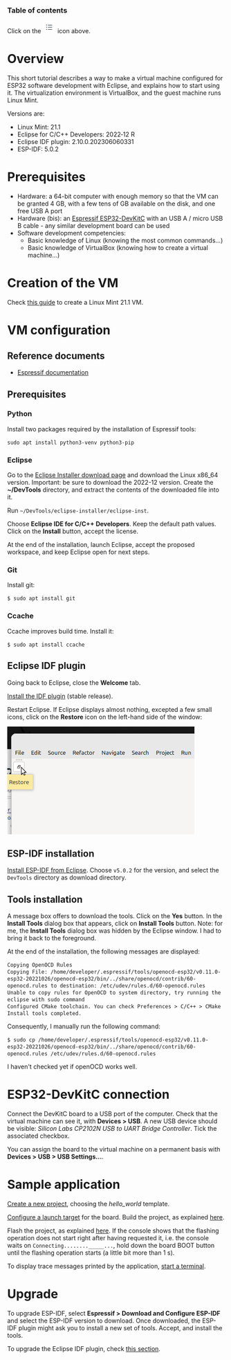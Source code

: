 ### Table of contents

Click on the ![](images/tocIcon.png) icon above.

# Overview

This short tutorial describes a way to make a virtual machine configured for ESP32 software development with Eclipse, and explains how to start using it. The virtualization environment is VirtualBox, and the guest machine runs Linux Mint.

Versions are:

* Linux Mint: 21.1
* Eclipse for C/C++ Developers: 2022‑12 R
* Eclipse IDF plugin: 2.10.0.202306060331
* ESP-IDF: 5.0.2

# Prerequisites

* Hardware: a 64-bit computer with enough memory so that the VM can be granted 4 GB, with a few tens of GB available on the disk, and one free USB A port
* Hardware (bis): an [Espressif ESP32-DevKitC](https://www.espressif.com/en/products/devkits/esp32-devkitc) with an USB A / micro USB B cable - any similar development board can be used
* Software development competencies: 
  * Basic knowledge of Linux (knowing the most common commands...)
  * Basic knowledge of VirtualBox (knowing how to create a virtual machine...)

# Creation of the VM

Check [this guide](https://github.com/PascalBod/lm-vm) to create a Linux Mint 21.1 VM.

# VM configuration

## Reference documents

* [Espressif documentation](https://github.com/espressif/idf-eclipse-plugin)

## Prerequisites

### Python

Install two packages required by the installation of Espressif tools:

```shell
sudo apt install python3-venv python3-pip
```

### Eclipse

Go to the [Eclipse Installer download page](https://www.eclipse.org/downloads/packages/release/2022-12/r) and download the Linux x86_64 version. Important: be sure to download the 2022-12 version. Create the **~/DevTools** directory, and extract the contents of the downloaded file into it.

Run `~/DevTools/eclipse-installer/eclipse-inst`.

Choose **Eclipse IDE for C/C++ Developers**. Keep the default path values. Click on the **Install** button, accept the license.

At the end of the installation, launch Eclipse, accept the proposed workspace, and keep Eclipse open for next steps.

### Git

Install git:

```shell
$ sudo apt install git
```

### Ccache

Ccache improves build time. Install it:

```shell
$ sudo apt install ccache
```

## Eclipse IDF plugin

Going back to Eclipse, close the **Welcome** tab.

[Install the IDF plugin](https://github.com/espressif/idf-eclipse-plugin#installing-idf-plugin-using-update-site-url) (stable release).

Restart Eclipse. If Eclipse displays almost nothing, excepted a few small icons, click on the **Restore** icon on the left-hand side of the window:

![](images/restoreIcon.png)

## ESP-IDF installation

[Install ESP-IDF from Eclipse](https://github.com/espressif/idf-eclipse-plugin#installing-esp-idf). Choose `v5.0.2` for the version, and select the `DevTools` directory as download directory.

## Tools installation

A message box offers to download the tools. Click on the **Yes** button. In the **Install Tools** dialog box that appears, click on **Install Tools** button. Note: for me, the **Install Tools** dialog box was hidden by the Eclipse window. I had to bring it back to the foreground.

At the end of the installation, the following messages are displayed:

```
Copying OpenOCD Rules
Copying File: /home/developer/.espressif/tools/openocd-esp32/v0.11.0-esp32-20221026/openocd-esp32/bin/../share/openocd/contrib/60-openocd.rules to destination: /etc/udev/rules.d/60-openocd.rules
Unable to copy rules for OpenOCD to system directory, try running the eclipse with sudo command
Configured CMake toolchain. You can check Preferences > C/C++ > CMake
Install tools completed.
```

Consequently, I manually run the following command:

```shell
$ sudo cp /home/developer/.espressif/tools/openocd-esp32/v0.11.0-esp32-20221026/openocd-esp32/bin/../share/openocd/contrib/60-openocd.rules /etc/udev/rules.d/60-openocd.rules
```

I haven't checked yet if openOCD works well.

# ESP32-DevKitC connection

Connect the DevKitC board to a USB port of the computer. Check that the virtual machine can see it, with **Devices > USB**. A new USB device should be visible: *Silicon Labs CP2102N USB to UART Bridge Controller*. Tick the associated checkbox.

You can assign the board to the virtual machine on a permanent basis with **Devices > USB > USB Settings...**.

# Sample application

[Create a new project](https://github.com/espressif/idf-eclipse-plugin#create-a-new-project-using-esp-idf-templates), choosing the *hello_world* template.

[Configure a launch target](https://github.com/espressif/idf-eclipse-plugin#configuring-launch-target) for the board. Build the project, as explained [here](https://github.com/espressif/idf-eclipse-plugin#compiling-the-project).

Flash the project, as explained [here](https://github.com/espressif/idf-eclipse-plugin#flashing-the-project). If the console shows that the flashing operation does not start right after having requested it, i.e. the console waits on `Connecting........_____...`, hold down the board BOOT button until the flashing operation starts (a little bit more than 1 s). 

To display trace messages printed by the application, [start a terminal](https://github.com/espressif/idf-eclipse-plugin#viewing-serial-output).

# Upgrade

To upgrade ESP-IDF, select **Espressif > Download and Configure ESP-IDF** and select the ESP-IDF version to download. Once downloaded, the ESP-IDF plugin might ask you to install a new set of tools. Accept, and install the tools. 

To upgrade the Eclipse IDF plugin, check [this section](https://github.com/espressif/idf-eclipse-plugin#how-do-i-upgrade-my-existing-idf-eclipse-plugin).
